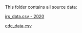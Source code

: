 This folder contains all source data:

[irs_data.csv - 2020](https://catalog.data.gov/dataset/zip-code-data)

[cdc_data.csv](https://data.cdc.gov/Vaccinations/COVID-19-Vaccinations-in-the-United-States-Jurisdi/unsk-b7fc)
